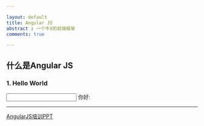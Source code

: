 ```yaml
---

layout: default
title: Angular JS
abstract : 一个牛X的前端框架
comments: true

---
```


## 什么是Angular JS

### 1. Hello World

<div ng-app>
<input type="text" ng-model="name" />
你好:<span ng-bind="name"></span>
<div>

<script src="{{site.baseurl}}/javascripts/angular.js"></script>
---
[AngularJS培训PPT](https://github.com/changhu2013/resume/raw/master/resume/ppt/AngularJS培训-changhu-v1.ppt)
